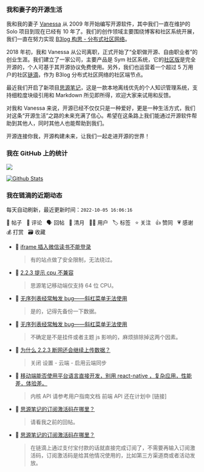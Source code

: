 ### 我和妻子的开源生活

我和我的妻子 [Vanessa](https://github.com/Vanessa219) 从 2009 年开始编写开源软件，其中我们一直在维护的 Solo 项目到现在已经有 10 年了。我们的创作领域主要围绕博客和社区系统开展，我们一直在努力实现 [B3log 构思 - 分布式社区网络](https://ld246.com/article/1546941897596)。

2018 年初，我和 Vanessa 从公司离职，正式开始了“全职做开源、自由职业者”的创业生涯。我们建立了一家公司，主要产品是 Sym 社区系统，它的[社区版](https://github.com/88250/symphony)是完全开源的，个人可基于其开源协议免费使用。另外，我们也运营着一个超过 5 万用户的社区[链滴](https://ld246.com)，作为 B3log 分布式社区网络的社区端节点。

最近我们开启了新项目[思源笔记](https://github.com/siyuan-note/siyuan)，这是一款本地离线优先的个人知识管理系统，支持细粒度块级引用和 Markdown 所见即所得，欢迎大家来试用和反馈。

对我和 Vanessa 来说，开源已经不仅仅只是一种爱好，更是一种生活方式，我们对这条“开源生活”之路的未来充满了信心。希望在这条路上我们能通过开源软件帮助到其他人，同时其他人也能帮助到我们。

开源连接你我，开源构建未来，让我们一起走进开源的世界！

### 我在 GitHub 上的统计

<a title="Hits" target="_blank" href="https://github.com/88250/88250"><img src="https://hits.b3log.org/88250/88250.svg"></a>

[![Github Stats](https://github-readme-stats.vercel.app/api?username=88250&theme=tokyonight&show_icons=true)](https://github.com/88250)

<!--events start -->

### 我在链滴的近期动态

每天自动刷新，最近更新时间：`2022-10-05 16:06:16`

📝 帖子 &nbsp; 💬 评论 &nbsp; 🗣 回帖 &nbsp; 🌙 清月 &nbsp; 👨‍💻 用户 &nbsp; 🏷️ 标签 &nbsp; ⭐️ 关注 &nbsp; 👍 赞同 &nbsp; 💗 感谢 &nbsp; 💰 打赏 &nbsp; 🗃 收藏

* 💬 [iframe 插入微信读书不能登录](https://ld246.com/article/1664892820714/comment/1664944279768#comments)

  > 有的站点做了安全限制，无法绕过。
* 💬 [2.2.3 提示 cpu 不兼容](https://ld246.com/article/1664941380832/comment/1664942019254#comments)

  > 思源笔记移动端仅支持 64 位 CPU。
* 💬 [无序列表经常触发 bug——斜杠菜单无法使用](https://ld246.com/article/1664803491031/comment/1664940256662#comments)

  > 是的，记得先备份一下数据。
* 💬 [无序列表经常触发 bug——斜杠菜单无法使用](https://ld246.com/article/1664803491031/comment/1664940112806#comments)

  > 不确定是不是挂件或者主题 js 影响的，麻烦排除掉这两个因素。
* 💬 [为什么 2.2.3 断网还会继续上传数据？](https://ld246.com/article/1664938292461/comment/1664938820230#comments)

  > 关闭 设置 - 云端 - 启用云端同步
* 💬 [移动端能否使用平台语言直接开发，别用 react-native ，复杂应用，性能差，体验差。](https://ld246.com/article/1663473294485/comment/1664937377237#comments)

  > 内核 API 请参考用户指南文档 前端 API 还在计划中 [链接]
* 💬 [思源笔记的订阅激活码在哪里？](https://ld246.com/article/1664934090943/comment/1664934286976#comments)

  > 请看我之前的回帖。
* 💬 [思源笔记的订阅激活码在哪里？](https://ld246.com/article/1664934090943/comment/1664934205022#comments)

  > 在链滴上通过支付宝付款的话就直接完成订阅了，不需要再输入订阅激活码，订阅激活码是给其他情况使用的，比如第三方渠道商或者活动发放。


<!--events end -->
